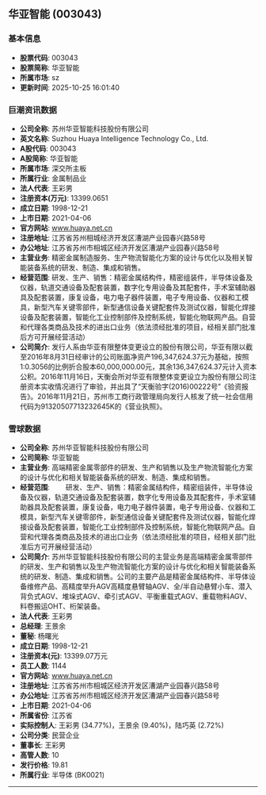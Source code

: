 ## 华亚智能 (003043)

### 基本信息

- **股票代码**: 003043
- **股票简称**: 华亚智能
- **所属市场**: sz
- **更新时间**: 2025-10-25 16:01:40

### 巨潮资讯数据

- **公司全称**: 苏州华亚智能科技股份有限公司
- **英文名称**: Suzhou Huaya Intelligence Technology Co., Ltd.
- **A股代码**: 003043
- **A股简称**: 华亚智能
- **所属市场**: 深交所主板
- **所属行业**: 金属制品业
- **法人代表**: 王彩男
- **注册资本(万元)**: 13399.0651
- **成立日期**: 1998-12-21
- **上市日期**: 2021-04-06
- **官方网站**: www.huaya.net.cn
- **注册地址**: 江苏省苏州相城经济开发区漕湖产业园春兴路58号
- **办公地址**: 江苏省苏州市相城区经济开发区漕湖产业园春兴路58号
- **主营业务**: 精密金属制造服务、生产物流智能化方案的设计与优化以及相关智能装备系统的研发、制造、集成和销售。
- **经营范围**: 研发、生产、销售：精密金属结构件，精密组装件，半导体设备及仪器，轨道交通设备及配套装置，数字化专用设备及其配套件，手术室辅助器具及配套装置，康复设备，电力电子器件装置，电子专用设备、仪器和工模具，新型汽车关键零部件，新型通信设备关键配套件及测试仪器，智能化焊接设备及配套装置，智能化工业控制部件及控制系统，智能化物联网产品。自营和代理各类商品及技术的进出口业务（依法须经批准的项目，经相关部门批准后方可开展经营活动）
- **公司简介**: 发行人系由华亚有限整体变更设立的股份有限公司，华亚有限以截至2016年8月31日经审计的公司账面净资产196,347,624.37元为基础，按照1:0.3056的比例折合股本60,000,000.00元，其余136,347,624.37元计入资本公积。2016年11月16日，天衡会所对华亚有限整体变更设立为股份有限公司注册资本实收情况进行了审验，并出具了“天衡验字(2016)00222号”《验资报告》。2016年11月21日，苏州市工商行政管理局向发行人核发了统一社会信用代码为91320507713232645K的《营业执照》。

### 雪球数据

- **公司全称**: 苏州华亚智能科技股份有限公司
- **公司简称**: 华亚智能
- **主营业务**: 高端精密金属零部件的研发、生产和销售以及生产物流智能化方案的设计与优化和相关智能装备系统的研发、制造、集成和销售。
- **经营范围**: 　　研发、生产、销售：精密金属结构件，精密组装件，半导体设备及仪器，轨道交通设备及配套装置，数字化专用设备及其配套件，手术室辅助器具及配套装置，康复设备，电力电子器件装置，电子专用设备、仪器和工模具，新型汽车关键零部件，新型通信设备关键配套件及测试仪器，智能化焊接设备及配套装置，智能化工业控制部件及控制系统，智能化物联网产品。自营和代理各类商品及技术的进出口业务（依法须经批准的项目，经相关部门批准后方可开展经营活动）
- **公司简介**: 苏州华亚智能科技股份有限公司的主营业务是高端精密金属零部件的研发、生产和销售以及生产物流智能化方案的设计与优化和相关智能装备系统的研发、制造、集成和销售。公司的主要产品是精密金属结构件、半导体设备维修产品、高精度举升AGV高精度悬臂轴AGV、全/半自动悬臂小车、潜入背负式AGV、堆垛式AGV、牵引式AGV、平衡重载式AGV、重载物料AGV、料卷搬运OHT、桁架装备。
- **法人代表**: 王彩男
- **总经理**: 王景余
- **董秘**: 杨曙光
- **成立日期**: 1998-12-21
- **注册资本(元)**: 13399.07万元
- **员工人数**: 1144
- **官方网站**: www.huaya.net.cn
- **注册地址**: 江苏省苏州市相城区经济开发区漕湖产业园春兴路58号
- **办公地址**: 江苏省苏州市相城区经济开发区漕湖产业园春兴路58号
- **上市日期**: 2021-04-06
- **所属省份**: 江苏省
- **实际控制人**: 王彩男 (34.77%)，王景余 (9.40%)，陆巧英 (2.72%)
- **公司分类**: 民营企业
- **董事长**: 王彩男
- **高管人数**: 10
- **发行价格**: 19.81
- **所属行业**: 半导体 (BK0021)

---